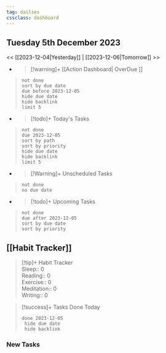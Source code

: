 ```yaml
---
tag: dailies
cssclass: dashboard
---
```

## Tuesday 5th December 2023

<< [[2023-12-04|Yesterday]] | [[2023-12-06|Tomorrow]] >>

- > [!warning]+ [[Action Dashboard| OverDue ]]
> ```tasks
> not done
> sort by due date
> due before 2023-12-05
> hide due date
> hide backlink
> limit 5
> ```

- > [!todo]+ Today's Tasks
> ```tasks
> not done
> due 2023-12-05
> sort by path
> sort by priority
> hide due date
> hide backlink
> limit 5
> ```

- > [!Warning]+ Unscheduled Tasks  
 > ```tasks  
 > not done  
 > no due date

- > [!todo]+ Upcoming Tasks
> ```tasks  
> not done  
> due after 2023-12-05  
> sort by due date
> sort by priority  

## [[Habit Tracker]]
> [!tip]+ Habit Tracker  
> Sleep:: 0  
> Reading:: 0  
> Exercise:: 0  
> Meditation:: 0  
> Writing:: 0


> [!success]+ Tasks Done Today
> ```tasks 
> done 2023-12-05
>  hide due date
>  hide backlink
### New Tasks


